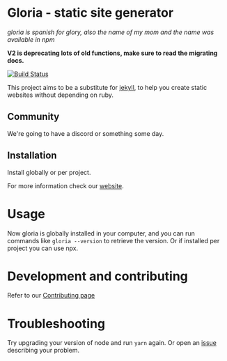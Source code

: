 # Gloria - static site generator

*gloria is spanish for glory, also the name of my mom and the name was available in npm*

**V2 is deprecating lots of old functions, make sure to read the migrating docs.**

[![Build Status](https://travis-ci.org/gloriajs/gloria.svg?branch=master)](https://travis-ci.org/dvidsilva/gloria)

This project aims to be a substitute for [jekyll](https://jekyllrb.com/), to help you create static websites without depending on ruby.

## Community

We're going to have a discord or something some day.

## Installation

Install globally or per project.

For more information check our [website](https://gloriajs.github.io).

# Usage

Now gloria is globally installed in your computer, and you can run commands like `gloria --version` to retrieve the version. Or if installed per project you can use npx.

# Development and contributing

Refer to our [Contributing page](CONTRIBUTING.md)

# Troubleshooting

Try upgrading your version of node and run `yarn` again. Or open an [issue](https://github.com/gloriajs/gloria/issues) describing your problem.
